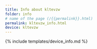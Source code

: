 ```yaml
---
title: Info about kltevzw
folder: info
# name of the page (/{{permalink}}.html)
permalink: kltevzw_info.html
device: kltevzw
---
```

{% include templates/device_info.md %}
